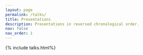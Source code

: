 ```yaml
---
layout: page
permalink: /talks/
title: Presentations
description: Presentations in reversed chronological order.
nav: false
nav_order: 1
---
```

<!-- _pages/talks.md -->
{% include talks.html%}
